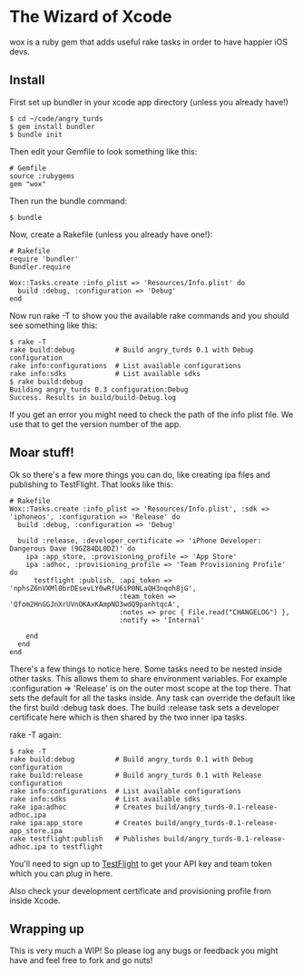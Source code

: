 # The Wizard of Xcode

wox is a ruby gem that adds useful rake tasks in order to have happier iOS devs.

## Install

First set up bundler in your xcode app directory (unless you already have!)

    $ cd ~/code/angry_turds
    $ gem install bundler
    $ bundle init

Then edit your Gemfile to look something like this:

    # Gemfile
    source :rubygems
    gem "wox"
    
Then run the bundle command:

    $ bundle

Now, create a Rakefile (unless you already have one!):
    
    # Rakefile
    require 'bundler'
    Bundler.require

    Wox::Tasks.create :info_plist => 'Resources/Info.plist' do
      build :debug, :configuration => 'Debug'
    end
    
Now run rake -T to show you the available rake commands and you should see something like this:

    $ rake -T
    rake build:debug          # Build angry_turds 0.1 with Debug configuration
    rake info:configurations  # List available configurations
    rake info:sdks            # List available sdks
    $ rake build:debug
    Building angry_turds 0.3 configuration:Debug
    Success. Results in build/build-Debug.log

If you get an error you might need to check the path of the info plist file. We use that to get the version number of the app.
    
## Moar stuff!

Ok so there's a few more things you can do, like creating ipa files and publishing to TestFlight. That looks like this:

    # Rakefile
    Wox::Tasks.create :info_plist => 'Resources/Info.plist', :sdk => 'iphoneos', :configuration => 'Release' do
      build :debug, :configuration => 'Debug'

      build :release, :developer_certificate => 'iPhone Developer: Dangerous Dave (9GZ84DL0DZ)' do
        ipa :app_store, :provisioning_profile => 'App Store'
        ipa :adhoc, :provisioning_profile => 'Team Provisioning Profile' do
          testflight :publish, :api_token => 'nphsZ6nVXMl0brDEsevLY0wRfU6iP0NLaQH3nqoh8jG',
                               :team_token => 'Qfom2HnGGJnXrUVnOKAxKAmpNO3wdQ9panhtqcA',
                               :notes => proc { File.read("CHANGELOG") },
                               :notify => 'Internal'

        end
      end
    end
    
There's a few things to notice here. Some tasks need to be nested inside other tasks. This allows them to share environment variables. For example :configuration => 'Release' is on the outer most scope at the top there. That sets the default for all the tasks inside. Any task can override the default like the first build :debug task does. The build :release task sets a developer certificate here which is then shared by the two inner ipa tasks.
    
rake -T again:

    $ rake -T
    rake build:debug          # Build angry_turds 0.1 with Debug configuration
    rake build:release        # Build angry_turds 0.1 with Release configuration
    rake info:configurations  # List available configurations
    rake info:sdks            # List available sdks
    rake ipa:adhoc            # Creates build/angry_turds-0.1-release-adhoc.ipa
    rake ipa:app_store        # Creates build/angry_turds-0.1-release-app_store.ipa
    rake testflight:publish   # Publishes build/angry_turds-0.1-release-adhoc.ipa to testflight

You'll need to sign up to [TestFlight](http://testflightapp.com) to get your API key and team token which you can plug in here.

Also check your development certificate and provisioning profile from inside Xcode.

## Wrapping up

This is very much a WIP! So please log any bugs or feedback you might have and feel free to fork and go nuts!

    

